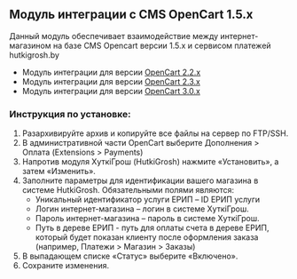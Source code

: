 ## Модуль интеграции с CMS OpenCart  1.5.x

Данный модуль обеспечивает взаимодействие между интернет-магазином на базе CMS Opencart версии 1.5.x и сервисом платежей hutkigrosh.by
  * Модуль интеграции для версии [OpenCart 2.2.x](https://github.com/esasby/hgrosh/tree/master/CMS/Plugins/OpenCart/2.2)
  * Модуль интеграции для версии [OpenCart 2.3.x](https://github.com/esasby/hgrosh/tree/master/CMS/Plugins/OpenCart/2.3)
  * Модуль интеграции для версии [OpenCart 3.0.x](https://github.com/esasby/hgrosh/tree/master/CMS/Plugins/OpenCart/3.0)

### Инструкция по установке:

1. Разархивируйте архив и копируйте все файлы на сервер по FTP/SSH.
2. В административной части OpenCart  выберите Дополнения > Оплата (Extensions > Payments)
3. Напротив модуля ХуткiГрош (HutkiGrosh) нажмите «Установить», а затем «Изменить».
4. Заполните параметры для идентификации вашего магазина в системе HutkiGrosh. Обязательными полями являются:
    * Уникальный идентификатор услуги ЕРИП – ID ЕРИП услуги
    * Логин интернет-магазина – логин в системе ХуткiГрош.
    * Пароль интернет-магазина – пароль в системе ХуткiГрош.
    * Путь в дереве ЕРИП - путь для оплаты счета в дереве ЕРИП, который будет показан клиенту после оформления заказа (например, Платежи > Магазин > Заказы) 
5. В выпадающем списке «Статус» выберите «Включено».
6. Сохраните изменения.


